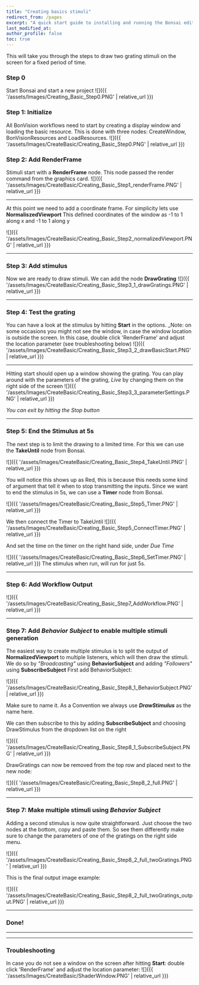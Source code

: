 ```yaml
---
title: "Creating basics stimuli"
redirect_from: /pages
excerpt: "A quick start guide to installing and running the Bonsai editor."
last_modified_at: 
author_profile: false
toc: true
---
```


This will take you through the steps to draw two grating stimuli on the screen for a fixed period of time.

### Step 0
Start Bonsai and start a new project
![]({{ '/assets/Images/Creating_Basic_Step0.PNG' | relative_url }})

### Step 1: Initialize
All BonVision workflows need to start by creating a display window and loading the basic resource. This is done with three nodes: CreateWindow, BonVisionResources and LoadResources.
![]({{ '/assets/Images/CreateBasic/Creating_Basic_Step0.PNG' | relative_url }})

### Step 2: Add RenderFrame
Stimuli start with a **RenderFrame** node.
This node passed the render command from the graphics card. 
![]({{ '/assets/Images/CreateBasic/Creating_Basic_Step1_renderFrame.PNG' | relative_url }})

***

At this point we need to add a coordinate frame. For simplicity lets use **NormaliszedViewport**
This defined coordinates of the window as -1 to 1 along x and -1 to 1 along y

![]({{ '/assets/Images/CreateBasic/Creating_Basic_Step2_normalizedViewport.PNG' | relative_url }})

***

### Step 3: Add stimulus
Now we are ready to draw stimuli. We can add the node **DrawGrating**
![]({{ '/assets/Images/CreateBasic/Creating_Basic_Step3_1_drawGratings.PNG' | relative_url }})

***

### Step 4: Test the grating
You can have a look at the stimulus by hitting **Start** in the options. _Note: on some occasions you might not see the window, in case the window location is outside the screen. In this case, double click 'RenderFrame' and adjust the location parameter (see troubleshooting below)
![]({{ '/assets/Images/CreateBasic/Creating_Basic_Step3_2_drawBasicStart.PNG' | relative_url }})

***

Hitting start should open up a window showing the grating. You can play around with the parameters of the grating, _Live_ by changing them on the right side of the screen
![]({{ '/assets/Images/CreateBasic/Creating_Basic_Step3_3_parameterSettings.PNG' | relative_url }})

_You can exit by hitting the Stop button_

***

### Step 5: End the Stimulus at 5s
The next step is to limit the drawing to a limited time. For this we can use the **TakeUntil** node from Bonsai. 

![]({{ '/assets/Images/CreateBasic/Creating_Basic_Step4_TakeUntil.PNG' | relative_url }})

You will notice this shows up as Red, this is because this needs some kind of argument that tell it when to stop transmitting the inputs. Since we want to end the stimulus in 5s, we can use a **Timer** node from Bonsai. 

![]({{ '/assets/Images/CreateBasic/Creating_Basic_Step5_Timer.PNG' | relative_url }})

We then connect the Timer to TakeUntil 
![]({{ '/assets/Images/CreateBasic/Creating_Basic_Step5_ConnectTimer.PNG' | relative_url }})

And set the time on the timer on the right hand side, under _Due Time_

![]({{ '/assets/Images/CreateBasic/Creating_Basic_Step6_SetTimer.PNG' | relative_url }})
The stimulus when run, will run for just 5s. 

***

### Step 6: Add Workflow Output
![]({{ '/assets/Images/CreateBasic/Creating_Basic_Step7_AddWorkflow.PNG' | relative_url }})

***

### Step 7: Add _Behavior Subject_ to enable multiple stimuli generation
The easiest way to create multiple stimulus is to split the output of **NormalizedViewport** to multiple listeners, which will then draw the stimuli. We do so by _"Broadcasting"_ using **BehaviorSubject** and adding _"Followers"_ using **SubscribeSubject**
First add BehaviorSubject:

![]({{ '/assets/Images/CreateBasic/Creating_Basic_Step8_1_BehaviorSubject.PNG' | relative_url }})

Make sure to name it. As a Convention we always use _**DrawStimulus**_ as the name here.

We can then subscribe to this by adding **SubscribeSubject** and choosing DrawStimulus from the dropdown list on the right

![]({{ '/assets/Images/CreateBasic/Creating_Basic_Step8_1_SubscribeSubject.PNG' | relative_url }})

DrawGratings can now be removed from the top row and placed next to the new node:

![]({{ '/assets/Images/CreateBasic/Creating_Basic_Step8_2_full.PNG' | relative_url }})

***

### Step 7: Make multiple stimuli using _Behavior Subject_
Adding a second stimulus is now quite straightforward. Just choose the two nodes at the bottom, copy and paste them. So see them differently make sure to change the parameters of one of the gratings on the right side menu.

![]({{ '/assets/Images/CreateBasic/Creating_Basic_Step8_2_full_twoGratings.PNG' | relative_url }})

This is the final output image example:

![]({{ '/assets/Images/CreateBasic/Creating_Basic_Step8_2_full_twoGratings_output.PNG' | relative_url }})

***

### Done!

***

***

### Troubleshooting 
In case you do not see a window on the screen after hitting **Start**: double click 'RenderFrame' and adjust the location parameter:
![]({{ '/assets/Images/CreateBasic/ShaderWindow.PNG' | relative_url }})
